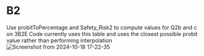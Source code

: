 # B2

Use probitToPercentage and Safety_Risk2 to compute values for Q2b and c on 3B2E
Code currently uses this table and uses the closest possible probit value rather than performing interpolation ![Screenshot from 2024-10-18 17-22-35](https://github.com/user-attachments/assets/d32b04eb-1f2b-4a83-9b34-982403ecb9c1)
